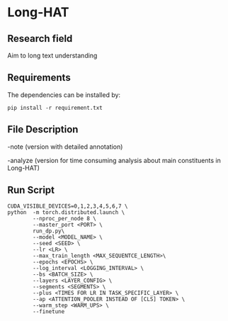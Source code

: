 # Long-HAT
## Research field
Aim to long text understanding

## Requirements
The dependencies can be installed by:
```
pip install -r requirement.txt
```

## File Description
-note (version with detailed annotation)  

-analyze (version for time consuming analysis about main constituents in Long-HAT)

## Run Script
```
CUDA_VISIBLE_DEVICES=0,1,2,3,4,5,6,7 \
python  -m torch.distributed.launch \
        --nproc_per_node 8 \
        --master_port <PORT> \
        run_dp.py\
        --model <MODEL_NAME> \ 
        --seed <SEED> \
        --lr <LR> \
        --max_train_length <MAX_SEQUENTCE_LENGTH>\
        --epochs <EPOCHS> \
        --log_interval <LOGGING_INTERVAL> \
        --bs <BATCH_SIZE> \
        --layers <LAYER_CONFIG> \
        --segments <SEGMENTS> \
        --plus <TIMES FOR LR IN TASK_SPECIFIC_LAYER> \
        --ap <ATTENTION_POOLER INSTEAD OF [CLS] TOKEN> \
        --warm_step <WARM_UPS> \
        --finetune
```

